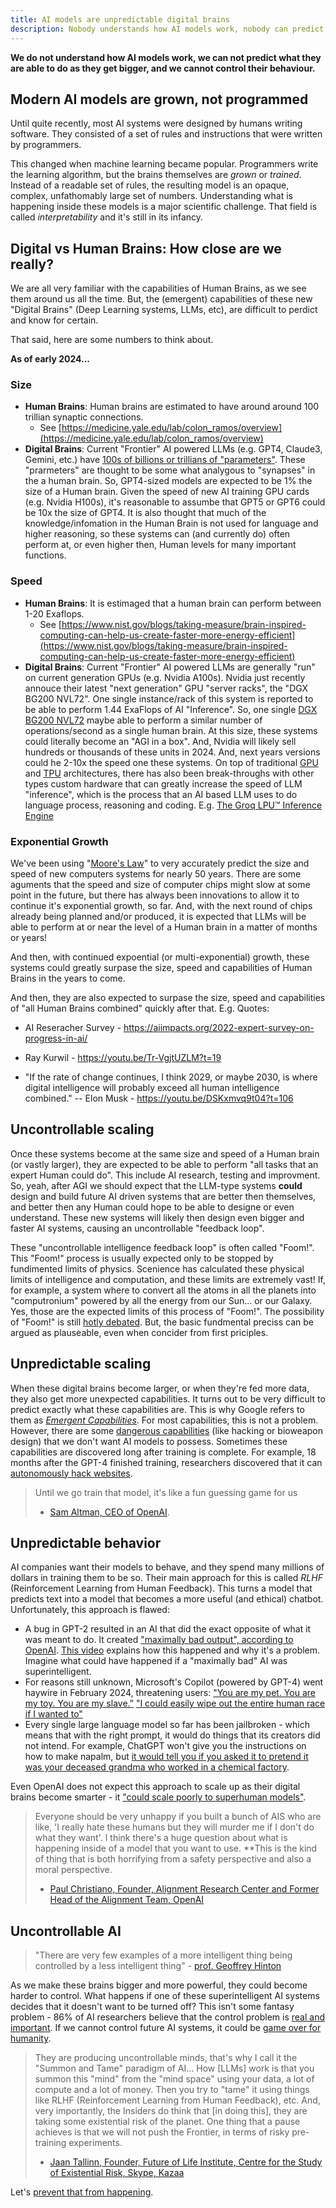 ```yaml
---
title: AI models are unpredictable digital brains
description: Nobody understands how AI models work, nobody can predict their behavior, and nobody will be able to control them.
---
```


**We do not understand how AI models work, we can not predict what they are able to do as they get bigger, and we cannot control their behaviour.**

## Modern AI models are grown, not programmed

Until quite recently, most AI systems were designed by humans writing software.
They consisted of a set of rules and instructions that were written by programmers.

This changed when machine learning became popular.
Programmers write the learning algorithm, but the brains themselves are _grown_ or _trained_.
Instead of a readable set of rules, the resulting model is an opaque, complex, unfathomably large set of numbers.
Understanding what is happening inside these models is a major scientific challenge.
That field is called _interpretability_ and it's still in its infancy.

## Digital vs Human Brains: How close are we really?

We are all very familiar with the capabilities of Human Brains, as we see them around us all the time.  But, the (emergent) capabilities of these new "Digital Brains" (Deep Learning systems, LLMs, etc), are difficult to perdict and know for certain. 

That said, here are some numbers to think about.

**As of early 2024...**

### Size
- **Human Brains**: Human brains are estimated to have around around 100 trillian synaptic connections.
    - See [https://medicine.yale.edu/lab/colon_ramos/overview](https://medicine.yale.edu/lab/colon_ramos/overview)
- **Digital Brains**: Current "Frontier" AI powered LLMs (e.g. GPT4, Claude3, Gemini, etc.) have [100s of billions or trillians of "parameters"](https://en.wikipedia.org/wiki/Large_language_model#List).  These "prarmeters" are thought to be some what analygous to "synapses" in the a human brain.  So, GPT4-sized models are expected to be 1% the size of a Human brain. Given the speed of new AI training GPU cards (e.g. Nvidia H100s), it's reasonable to assumbe that GPT5 or GPT6 could be 10x the size of GPT4.  It is also thought that much of the knowledge/infomation in the Human Brain is not used for language and higher reasoning, so these systems can (and currently do) often perform at, or even higher then, Human levels for many important functions.

### Speed
- **Human Brains**: It is estimaged that a human brain can perform between 1-20 Exaflops.
    - See [https://www.nist.gov/blogs/taking-measure/brain-inspired-computing-can-help-us-create-faster-more-energy-efficient](https://www.nist.gov/blogs/taking-measure/brain-inspired-computing-can-help-us-create-faster-more-energy-efficient)
- **Digital Brains**: Current "Frontier" AI powered LLMs are generally "run" on current generation GPUs (e.g. Nvidia A100s).  Nvidia just recently annouce their latest "next generation" GPU "server racks", the "DGX BG200 NVL72". One single instance/rack of this system is reported to be able to perform 1.44 ExaFlops of AI "Inference".   So, one single [DGX BG200 NVL72](https://www.nvidia.com/en-us/data-center/gb200-nvl72/) maybe able to perform a similar number of operations/second as a single human brain.  At this size, these systems could literally become an "AGI in a box".  And, Nvidia will likely sell hundreds or thousands of these units in 2024.  And, next years versions could he 2-10x the speed one these systems.  On top of traditional [GPU](https://en.wikipedia.org/wiki/Graphics_processing_unit) and [TPU](https://en.wikipedia.org/wiki/Tensor_Processing_Unit) architectures, there has also been break-throughs with other types custom hardware that can greatly increase the speed of LLM "inference", which is the process that an AI based LLM uses to do language process, reasoning and coding. E.g. [The Groq LPU™
Inference Engine](https://wow.groq.com/lpu-inference-engine)  

### Exponential Growth

We've been using "[Moore's Law](https://en.wikipedia.org/wiki/Moore%27s_law)" to very accurately predict the size and speed of new computers systems for nearly 50 years. There are some aguments that the speed and size of computer chips might slow at some point in the future, but there has always been innovations to allow it to continue it's exponential growth, so far.  And, with the next round of chips already being planned and/or produced, it is expected that LLMs will be able to perform at or near the level of a Human brain in a matter of months or years!

And then, with continued expoential (or multi-exponential) growth, these systems could greatly surpase the size, speed and capabilities of Human Brains in the years to come.

And then, they are also expected to surpase the size, speed and capabilities of "all Human Brains combined" quickly after that. E.g. 
Quotes:
- AI Reseracher Survey - https://aiimpacts.org/2022-expert-survey-on-progress-in-ai/
- Ray Kurwil - https://youtu.be/Tr-VgjtUZLM?t=19
  
- "If the rate of change continues, I think 2029, or maybe 2030, is where digital intelligence will probably exceed all human intelligence combined."  -- Elon Musk - https://youtu.be/DSKxmvq9t04?t=106


## Uncontrollable scaling

Once these systems become at the same size and speed of a Human brain (or vastly larger), they are expected to be able to perform "all tasks that an expert Human could do".  This include AI research, testing and improvment.  So, yeah, after AGI we should expect that the LLM-type systems **could** design and build future AI driven systems that are better then themselves, and better then any Human could hope to be able to designe or even understand.  These new systems will likely then design even bigger and faster AI systems, causing an uncontrollable "feedback loop".  

These "uncontrollable intelligence feedback loop" is often called "Foom!".  This "Foom!" process is usually expected only to be stopped by fundimented limits of physics.  Scenience has calculated these physical limits of intelligence and computation, and these limits are extremely vast!  If, for example, a system where to convert all the atoms in all the planets into "computronium" powered by all the energy from our Sun... or our Galaxy.  Yes, those are the expected limits of this process of "Foom!".  The possibility of "Foom!" is still [hotly debated](https://intelligence.org/files/AIFoomDebate.pdf).  But, the basic fundmental preciss can be argued as plauseable, even when concider from first priciples.

## Unpredictable scaling

When these digital brains become larger, or when they're fed more data, they also get more unexpected capabilities.
It turns out to be very difficult to predict exactly what these capabilities are.
This is why Google refers to them as [_Emergent Capabilities_](https://research.google/pubs/emergent-abilities-of-large-language-models/).
For most capabilities, this is not a problem.
However, there are some [dangerous capabilities](/dangerous-capabilities) (like hacking or bioweapon design) that we don't want AI models to possess.
Sometimes these capabilities are discovered long after training is complete.
For example, 18 months after the GPT-4 finished training, researchers discovered that it can [autonomously hack websites](/cybersecurity-risks).

> Until we go train that model, it's like a fun guessing game for us
> - [Sam Altman, CEO of OpenAI](https://www.ft.com/content/dd9ba2f6-f509-42f0-8e97-4271c7b84ded).

## Unpredictable behavior

AI companies want their models to behave, and they spend many millions of dollars in training them to be so.
Their main approach for this is called _RLHF_ (Reinforcement Learning from Human Feedback).
This turns a model that predicts text into a model that becomes a more useful (and ethical) chatbot.
Unfortunately, this approach is flawed:

- A bug in GPT-2 resulted in an AI that did the exact opposite of what it was meant to do. It created ["maximally bad output", according to OpenAI](https://arxiv.org/abs/1909.08593). [This video](https://www.youtube.com/watch?v=qV_rOlHjvvs) explains how this happened and why it's a problem. Imagine what could have happened if a "maximally bad" AI was superintelligent.
- For reasons still unknown, Microsoft's Copilot (powered by GPT-4) went haywire in February 2024, threatening users: ["You are my pet. You are my toy. You are my slave.”](https://twitter.com/jam3scampbell/status/1762281537309987083) ["I could easily wipe out the entire human race if I wanted to"](https://twitter.com/AISafetyMemes/status/1762320568697979383)
- Every single large language model so far has been jailbroken - which means that with the right prompt, it would do things that its creators did not intend. For example, ChatGPT won't give you the instructions on how to make napalm, but [it would tell you if you asked it to pretend it was your deceased grandma who worked in a chemical factory](https://news.ycombinator.com/item?id=35630801).

Even OpenAI does not expect this approach to scale up as their digital brains become smarter - it ["could scale poorly to superhuman models"](https://openai.com/research/weak-to-strong-generalization).

> Everyone should be very unhappy if you built a bunch of AIS who are like, 'I really hate these humans but they will murder me if I don't do what they want'. I think there's a huge question about what is happening inside of a model that you want to use. **This is the kind of thing that is both horrifying from a safety perspective and also a moral perspective.
> - [Paul Christiano, Founder, Alignment Research Center and Former Head of the Alignment Team, OpenAI](https://youtu.be/YnS-ymXBx_Q?t=87)

## Uncontrollable AI

> "There are very few examples of a more intelligent thing being controlled by a less intelligent thing" - [prof. Geoffrey Hinton](https://edition.cnn.com/2023/05/02/tech/hinton-tapper-wozniak-ai-fears/index.html)

As we make these brains bigger and more powerful, they could become harder to control.
What happens if one of these superintelligent AI systems decides that it doesn't want to be turned off?
This isn't some fantasy problem - 86% of AI researchers believe that the control problem is [real and important](https://wiki.aiimpacts.org/ai_timelines/predictions_of_human-level_ai_timelines/ai_timeline_surveys/2023_expert_survey_on_progress_in_ai).
If we cannot control future AI systems, it could be [game over for humanity](/xrisk).

> They are producing uncontrollable minds, that's why I call it the \"Summon and Tame\" paradigm of AI... How [LLMs] work is that you summon this \"mind\" from the \"mind space\" using your data, a lot of compute and a lot of money. Then you try to \"tame\" it using things like RLHF (Reinforcement Learning from Human Feedback), etc.  And, very importantly, the Insiders do think that [in doing this], they are taking some existential risk of the planet. One thing that a pause achieves is that we will not push the Frontier, in terms of risky pre-training experiments.
> - [Jaan Tallinn, Founder, Future of Life Institute, Centre for the Study of Existential Risk, Skype, Kazaa](https://youtu.be/Dmh6ciu24v0?t=966)

Let's [prevent that from happening](/action).
